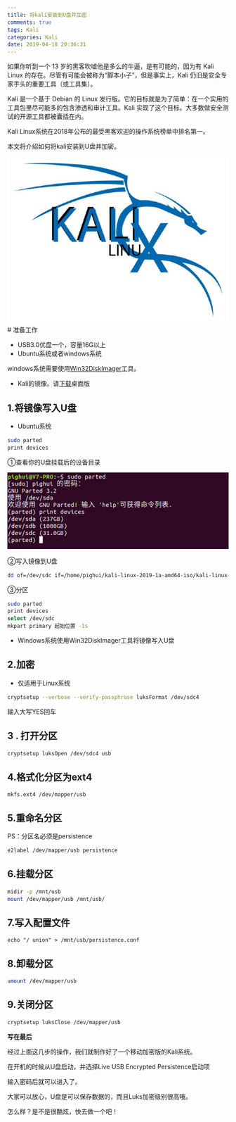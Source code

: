 ```yaml
---
title: 将kali安装到U盘并加密
comments: true
tags: Kali
categories: Kali
date: 2019-04-18 20:36:31
---
```



如果你听到一个 13 岁的黑客吹嘘他是多么的牛逼，是有可能的，因为有 Kali Linux 的存在。尽管有可能会被称为“脚本小子”，但是事实上，Kali 仍旧是安全专家手头的重要工具（或工具集）。

Kali 是一个基于 Debian 的 Linux 发行版。它的目标就是为了简单：在一个实用的工具包里尽可能多的包含渗透和审计工具。Kali 实现了这个目标。大多数做安全测试的开源工具都被囊括在内。

Kali Linux系统在2018年公布的最受黑客欢迎的操作系统榜单中排名第一。

本文将介绍如何将kali安装到U盘并加密。

<!--more-->

![](将kali安装到U盘并加密/1.jpeg)# 准备工作

- USB3.0优盘一个，容量16G以上
- Ubuntu系统或者windows系统

windows系统需要使用[Win32DiskImager](https://www.xuhuiblog.cn/projects/Win32DiskImager-0.9.5-binary.zip)工具。

- Kali的镜像。请[下载](<https://www.kali.org/downloads/>)桌面版

## 1.将镜像写入U盘

- Ubuntu系统

```bash
sudo parted
print devices
```

①查看你的U盘挂载后的设备目录

![](将kali安装到U盘并加密/2.png)

②写入镜像到U盘

```bash
dd of=/dev/sdc if=/home/pighui/kali-linux-2019-1a-amd64-iso/kali-linux-2019.1a-amd64.iso bs=1M
```

③分区

```bash
sudo parted
print devices
select /dev/sdc
mkpart primary 起始位置 -1s
```

- Windows系统使用Win32DiskImager工具将镜像写入U盘

## 2.加密

- 仅适用于Linux系统

```bash
cryptsetup --verbose --verify-passphrase luksFormat /dev/sdc4
```

输入大写YES回车

## 3 . 打开分区

```bash
cryptsetup luksOpen /dev/sdc4 usb
```

## 4.格式化分区为ext4

```
mkfs.ext4 /dev/mapper/usb
```

## 5.重命名分区

PS：分区名必须是persistence

```bash
e2label /dev/mapper/usb persistence
```

## 6.挂载分区

```bash
midir -p /mnt/usb
mount /dev/mapper/usb /mnt/usb/
```

## 7.写入配置文件

```
echo "/ union" > /mnt/usb/persistence.conf
```

## 8.卸载分区

```bash
umount /dev/mapper/usb
```

## 9.关闭分区

```bash
cryptsetup luksClose /dev/mapper/usb
```



**写在最后**

经过上面这几步的操作，我们就制作好了一个移动加密版的Kali系统。

在开机的时候从U盘启动，并选择Live USB Encrypted Persistence启动项

输入密码后就可以进入了。

大家可以放心，U盘是可以保存数据的，而且Luks加密级别很高哦。

怎么样？是不是很酷炫，快去做一个吧！


